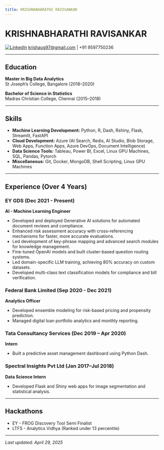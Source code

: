 ```yaml
---
title: KRISHNABHARATHI RAVISANKAR
---
```


# KRISHNABHARATHI RAVISANKAR

[![LinkedIn](https://img.shields.io/badge/LinkedIn-Profile-blue)](https://www.linkedin.com/in/krishnabharathi-ravisankar-424a99155/)
[krishaug97@gmail.com](mailto:krishaug97@gmail.com) | +91 9597750236

---

## Education

**Master in Big Data Analytics**  
St Joseph’s College, Bangalore (2018–2020)

**Bachelor of Science in Statistics**  
Madras Christian College, Chennai (2015–2018)

---

## Skills

- **Machine Learning Development:** Python, R, Dash, Rshiny, Flask, Streamlit, FastAPI  
- **Cloud Development:** Azure (AI Search, Redis, AI Studio, Blob Storage, Web Apps, Function Apps, Azure DevOps, Document Intelligence)  
- **Data Science Tools:** Tableau, Power BI, Excel, Linux GPU Machines, SQL, Pandas, Pytorch  
- **Miscellaneous:** Git, Docker, MongoDB, Shell Scripting, Linux GPU Machines

---

## Experience (Over 4 Years)

### EY GDS (Dec 2021 - Present)  
**AI - Machine Learning Engineer**  
- Developed and deployed Generative AI solutions for automated document reviews and compliance.
- Enhanced risk assessment accuracy with cross-referencing mechanisms for faster, more accurate evaluations.
- Led development of key-phrase mapping and advanced search modules for knowledge management.
- Fine-tuned OpenAI models and built cluster-based question routing systems.
- Led domain-specific LLM training, achieving 80% accuracy on custom datasets.
- Developed multi-class text classification models for compliance and bill verification.

### Federal Bank Limited (Sep 2020 - Dec 2021)  
**Analytics Officer**  
- Developed ensemble modeling for risk-based pricing and propensity prediction.
- Managed digital loan portfolio analytics and monthly reporting.

### Tata Consultancy Services (Dec 2019 – Apr 2020)  
**Intern**  
- Built a predictive asset management dashboard using Python Dash.

### Spectral Insights Pvt Ltd (Jan 2017–Jul 2018)  
**Data Science Intern**  
- Developed Flask and Shiny web apps for image segmentation and statistical analysis.

---

## Hackathons

- EY - FROG Discovery Tool Semi Finalist
- LTFS - Analytics Vidhya (Ranked under 13 percentile)

---

_Last updated: April 29, 2025_
